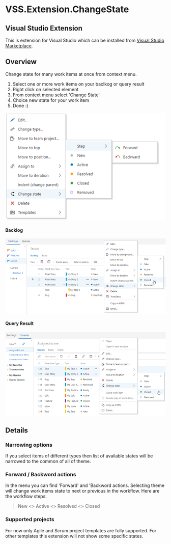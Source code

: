 # VSS.Extension.ChangeState
## Visual Studio Extension
This is extension for Visual Studio which can be installed from [Visual Studio Marketplace](https://marketplace.visualstudio.com/items?itemName=konradsikorski.change-status).

## Overview
Change state for many work items at once from context menu. 

1. Select one or more work items on your baclkog or query result
2. Right click on selected element
3. From context menu select 'Change State'
4. Choice new state for your work item
5. Done :)

![menu](/readme/img/menu.png)

#### Backlog
![backlog](/readme/img/backlog.png)

#### Query Result
![queryResult](/readme/img/queryResult.png)

## Details
### Narrowing options
If you select items of different types then list of available states will be narrowed to the common of all of theme.

### Forward / Backword actions
In the menu you can find 'Forward' and 'Backword actions. Selecting theme will change work items state to next or previous in the workflow. Here are the workflow steps:
> New <> Active <> Resolved <> Closed

### Supported projects
For now only Agile and Scrum project templates are fully supported. For other templates this extension will not show some specific states.